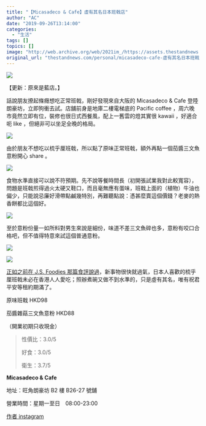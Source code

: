 ```yaml
---
title: "【Micasadeco & Cafe】虛有其名日本班戟店"
author: "AC"
date: "2019-09-26T13:14:00"
categories:
  - "生活"
tags: []
topics: []
image: "http://web.archive.org/web/2021im_/https://assets.thestandnews.com/media/photos/pancake-04_gFIQ9.png"
original_url: "thestandnews.com/personal/micasadeco-cafe-虛有其名日本班戟店"
---
```

![](http://web.archive.org/web/2021im_/https://assets.thestandnews.com/media/photos/pancake-04_gFIQ9.png)

【更新：原來是藍店。】

話說朋友撩起條癮想吃正常班戟，剛好發現來自大阪的 Micasadeco & Cafe 登陸朗豪坊，立即狗衝去試。店舖前身是地庫二樓電梯底的 Pacific coffee ，周六晚市竟然立即有位，裝修也很日式西餐風，配上一舊雲的燈其實很 kawaii ，好適合呃 like ，但絕非可以坐足全晚的格局。

![](http://web.archive.org/web/2021im_/https://assets.thestandnews.com/media/photos/53ACECA1-E37C-415D-994A-3A13EEDD8210_wVa4Q.JPG)

由於朋友不想吃以梳乎厘班戟，所以點了原味正常班戟，額外再點一個茄醬三文魚意粉開心 share 。

![](http://web.archive.org/web/2021im_/https://assets.thestandnews.com/media/photos/506ED41B-385D-4504-B4FE-68C3AA4AF881_RlaBB.JPG)

食物水準直接可以說不符預期。先不說等餐時間長（初開張試業我對此較寬容），問題是班戟煎得過火太硬又鞋口，而且毫無應有蛋味，班戟上面的（植物）牛油也偏少，只能說忌廉好滑帶點鹹幾特別，再難聽點說：憑甚麼賣這個價錢？老麥的熱香餅都比這個好。

![](http://web.archive.org/web/2021im_/https://assets.thestandnews.com/media/photos/38EC0BB0-8151-423B-BC19-3BD2A1639CCD_06Cvn.JPG)

至於意粉份量一如所料對男生來說是細份，味道不差三文魚碎也多，意粉有咬口合格吧，但不值得特意來試這個普通意粉。

![](http://web.archive.org/web/2021im_/https://assets.thestandnews.com/media/photos/F36B2CA4-2A8B-461E-83F7-D50118D09C21_stU6u.JPG)

![](http://web.archive.org/web/2021im_/https://assets.thestandnews.com/media/photos/0E95FDF2-FB3A-41E4-A528-CBEEEDF75E21_4HAYb.JPG)

[正如之前在 J.S. Foodies 那篇食評說過](../../personal/j-s-foodies-%E7%88%AC%E5%AE%8C%E7%8D%85%E5%AD%90%E5%B1%B1%E9%A3%9F%E4%BA%BA%E6%B0%A3%E6%97%A5%E6%9C%AC%E7%A9%BA%E6%B0%A3%E7%8F%AD%E6%88%9F/)，新事物很快就過氣，日本人喜歡的梳乎厘班戟未必在香港人人愛吃；照辦煮碗又做不到水準的，只是虛有其名，唯有祝君平安等租約期滿了。

原味班戟 HKD98

茄醬雜菇三文魚意粉 HKD88

（開業初期只收現金）

> 性價比：3.0/5
> 
> 好食：3.0/5
> 
> 衛生：3.7/5

**Micasadeco & Cafe**

地址：旺角朗豪坊 B2 樓 B26-27 號舖

營業時間：星期一至日　08:00-23:00

[作者 instagram](http://web.archive.org/web/20211229132314/https://www.instagram.com/alanwlchiu/)